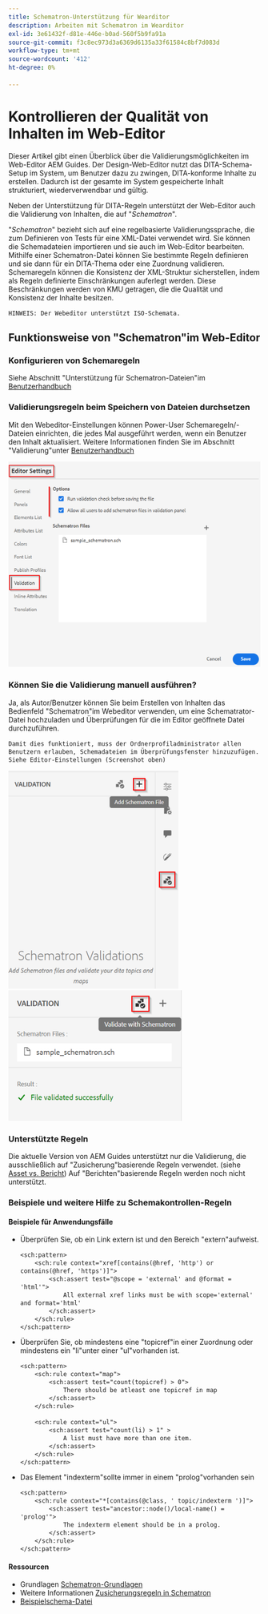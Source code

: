 ```yaml
---
title: Schematron-Unterstützung für Wearditor
description: Arbeiten mit Schematron im Wearditor
exl-id: 3e61432f-d81e-446e-b0ad-560f5b9fa91a
source-git-commit: f3c8ec973d3a6369d6135a33f61584c8bf7d083d
workflow-type: tm+mt
source-wordcount: '412'
ht-degree: 0%

---
```


# Kontrollieren der Qualität von Inhalten im Web-Editor

Dieser Artikel gibt einen Überblick über die Validierungsmöglichkeiten im Web-Editor AEM Guides.
Der Design-Web-Editor nutzt das DITA-Schema-Setup im System, um Benutzer dazu zu zwingen, DITA-konforme Inhalte zu erstellen. Dadurch ist der gesamte im System gespeicherte Inhalt strukturiert, wiederverwendbar und gültig.

Neben der Unterstützung für DITA-Regeln unterstützt der Web-Editor auch die Validierung von Inhalten, die auf &quot;*Schematron*&quot;.

&quot;*Schematron*&quot; bezieht sich auf eine regelbasierte Validierungssprache, die zum Definieren von Tests für eine XML-Datei verwendet wird. Sie können die Schemadateien importieren und sie auch im Web-Editor bearbeiten. Mithilfe einer Schematron-Datei können Sie bestimmte Regeln definieren und sie dann für ein DITA-Thema oder eine Zuordnung validieren. Schemaregeln können die Konsistenz der XML-Struktur sicherstellen, indem als Regeln definierte Einschränkungen auferlegt werden. Diese Beschränkungen werden von KMU getragen, die die Qualität und Konsistenz der Inhalte besitzen.

    HINWEIS: Der Webeditor unterstützt ISO-Schemata.


## Funktionsweise von &quot;Schematron&quot;im Web-Editor

### Konfigurieren von Schemaregeln

Siehe Abschnitt &quot;Unterstützung für Schematron-Dateien&quot;im [Benutzerhandbuch](https://helpx.adobe.com/content/dam/help/en/xml-documentation-solution/4-2/Adobe-Experience-Manager-Guides_UUID_User-Guide_EN.pdf#page=148)


### Validierungsregeln beim Speichern von Dateien durchsetzen

Mit den Webeditor-Einstellungen können Power-User Schemaregeln/-Dateien einrichten, die jedes Mal ausgeführt werden, wenn ein Benutzer den Inhalt aktualisiert. Weitere Informationen finden Sie im Abschnitt &quot;Validierung&quot;unter [Benutzerhandbuch](https://helpx.adobe.com/content/dam/help/en/xml-documentation-solution/4-2/Adobe-Experience-Manager-Guides_UUID_User-Guide_EN.pdf#page=58)

![Regeln aus den Einstellungen des Web-Editors festlegen](../../../assets/authoring/schematron-editorsettings-validation-tab.png)


### Können Sie die Validierung manuell ausführen?

Ja, als Autor/Benutzer können Sie beim Erstellen von Inhalten das Bedienfeld &quot;Schematron&quot;im Webeditor verwenden, um eine Schematrator-Datei hochzuladen und Überprüfungen für die im Editor geöffnete Datei durchzuführen.

    Damit dies funktioniert, muss der Ordnerprofiladministrator allen Benutzern erlauben, Schemadateien im Überprüfungsfenster hinzuzufügen. Siehe Editor-Einstellungen (Screenshot oben)

![Schematron-Datei auswählen](../../../assets/authoring/schematron-rightpanel-validation-addsch.png)
![Validierung ausführen](../../../assets/authoring/schematron-rightpanel-validation-runsch.png)


### Unterstützte Regeln

Die aktuelle Version von AEM Guides unterstützt nur die Validierung, die ausschließlich auf &quot;Zusicherung&quot;basierende Regeln verwendet. (siehe [Asset vs. Bericht](https://schematron.com/document/205.html)) Auf &quot;Berichten&quot;basierende Regeln werden noch nicht unterstützt.


### Beispiele und weitere Hilfe zu Schemakontrollen-Regeln

#### Beispiele für Anwendungsfälle

- Überprüfen Sie, ob ein Link extern ist und den Bereich &quot;extern&quot;aufweist.

   ```
   <sch:pattern>
       <sch:rule context="xref[contains(@href, 'http') or contains(@href, 'https')]">
           <sch:assert test="@scope = 'external' and @format = 'html'">
               All external xref links must be with scope='external' and format='html'
           </sch:assert>
       </sch:rule>
   </sch:pattern>
   ```

- Überprüfen Sie, ob mindestens eine &quot;topicref&quot;in einer Zuordnung oder mindestens ein &quot;li&quot;unter einer &quot;ul&quot;vorhanden ist.

   ```
   <sch:pattern>
       <sch:rule context="map">
           <sch:assert test="count(topicref) > 0">
               There should be atleast one topicref in map
           </sch:assert>
       </sch:rule>
   
       <sch:rule context="ul">
           <sch:assert test="count(li) > 1" >
               A list must have more than one item.
           </sch:assert>
       </sch:rule>
   </sch:pattern>
   ```

- Das Element &quot;indexterm&quot;sollte immer in einem &quot;prolog&quot;vorhanden sein

   ```
   <sch:pattern>
       <sch:rule context="*[contains(@class, ' topic/indexterm ')]">
           <sch:assert test="ancestor::node()/local-name() = 'prolog'">
               The indexterm element should be in a prolog.
           </sch:assert>
       </sch:rule>
   </sch:pattern>
   ```

#### Ressourcen

- Grundlagen  [Schematron-Grundlagen](https://da2022.xatapult.com/#what-is-schematron)
- Weitere Informationen [Zusicherungsregeln in Schematron](https://www.xml.com/pub/a/2003/11/12/schematron.html#Assertions)
- [Beispielschema-Datei](../../../assets/authoring/sample_schematron.sch)
